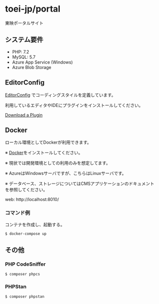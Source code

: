 # toei-jp/portal

東映ポータルサイト

## システム要件

- PHP: 7.2
- MySQL: 5.7
- Azure App Service (Windows)
- Azure Blob Storage

## EditorConfig

[EditorConfig](https://editorconfig.org/) でコーディングスタイルを定義しています。

利用しているエディタやIDEにプラグインをインストールしてください。

[Download a Plugin](https://editorconfig.org/#download)

## Docker

ローカル環境としてDockerが利用できます。

※ [Docker](https://www.docker.com/)をインストールしてください。

※ 現状では開発環境としての利用のみを想定してます。

※ AzureはWindowsサーバですが、こちらはLinuxサーバです。

※ データベース、ストレージについてはCMSアプリケーションのドキュメントを参照してください。

web: http://localhost:8010/

### コマンド例

コンテナを作成し、起動する。

```sh
$ docker-compose up
```

## その他

### PHP CodeSniffer

```sh
$ composer phpcs
```

### PHPStan

```sh
$ composer phpstan
```
